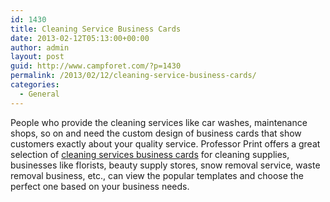 ```yaml
---
id: 1430
title: Cleaning Service Business Cards
date: 2013-02-12T05:13:00+00:00
author: admin
layout: post
guid: http://www.campforet.com/?p=1430
permalink: /2013/02/12/cleaning-service-business-cards/
categories:
  - General
---
```

People who provide the cleaning services like car washes, maintenance shops, so on and need the custom design of business cards that show customers exactly about your quality service. Professor Print offers a great selection of [cleaning services business cards](http://www.professorprint.com/business-cards/full-color-business-cards/cleaning-service) for cleaning supplies, businesses like florists, beauty supply stores, snow removal service, waste removal business, etc., can view the popular templates and choose the perfect one based on your business needs.